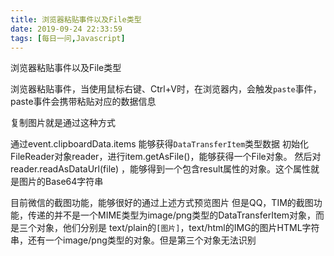```yaml
---
title: 浏览器粘贴事件以及File类型
date: 2019-09-24 22:33:59
tags: [每日一问,Javascript]
---
```


浏览器粘贴事件以及File类型
<!--more-->

浏览器粘贴事件，当使用鼠标右键、Ctrl+V时，在浏览器内，会触发`paste`事件，paste事件会携带粘贴对应的数据信息

复制图片就是通过这种方式

通过event.clipboardData.items 能够获得`DataTransferItem`类型数据
初始化FileReader对象reader，进行item.getAsFile()，能够获得一个File对象。
然后对reader.readAsDataUrl(file) ，能够得到一个包含result属性的对象。这个属性就是图片的Base64字符串

目前微信的截图功能，能够很好的通过上述方式预览图片
但是QQ，TIM的截图功能，传递的并不是一个MIME类型为image/png类型的DataTransferItem对象，而是三个对象，他们分别是
text/plain的`[图片]`，text/html的IMG的图片HTML字符串，还有一个image/png类型的对象。但是第三个对象无法识别